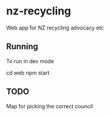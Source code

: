 # nz-recycling
Web app for NZ recycling advocacy etc

## Running

To run in dev mode

cd web
npm start

## TODO

Map for picking the correct council
